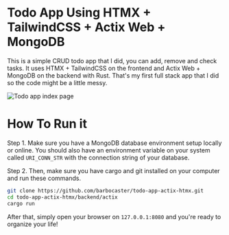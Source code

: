 # Todo App Using HTMX + TailwindCSS + Actix Web + MongoDB

This is a simple CRUD todo app that I did, you can add, remove and check tasks. It uses HTMX + TailwindCSS on the frontend and Actix Web + MongoDB on the backend with Rust. That's my first full stack app that I did so the code might be a little messy.

![Todo app index page](no_image)

# How To Run it

Step 1. Make sure you have a MongoDB database environment setup locally or online.
        You should also have an environment variable on your system called `URI_CONN_STR` with the connection string of your database.

Step 2. Then, make sure you have cargo and git installed on your computer and run these commands.

```bash
git clone https://github.com/barbocaster/todo-app-actix-htmx.git
cd todo-app-actix-htmx/backend/actix
cargo run
```

After that, simply open your browser on `127.0.0.1:8080` and you're ready to organize your life!

